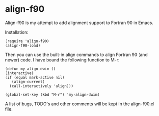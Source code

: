 # align-f90

Align-f90 is my attempt to add alignment support to Fortran 90 in Emacs.

Installation:

    (require 'align-f90)
    (align-f90-load)

Then you can use the built-in align commands to align Fortran 90 (and newer)
code. I have bound the following function to M-r:

    (defun my-align-dwim ()
    (interactive)
    (if (equal mark-active nil)
       (align-current)
      (call-interactively 'align)))

    (global-set-key (kbd "M-r") 'my-align-dwim)

A list of bugs, TODO's and other comments will be kept in the align-f90.el
file.
